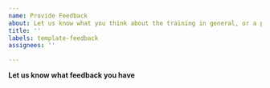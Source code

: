 ```yaml
---
name: Provide Feedback
about: Let us know what you think about the training in general, or a particular course/lesson.
title: ''
labels: template-feedback
assignees: ''

---
```


**Let us know what feedback you have**

<!--
     If something specifically is broken or you have a specific suggestion,
     then please press the back button in your browser and choose the
     "Report an Issue" or "Suggest an Idea" template
-->

